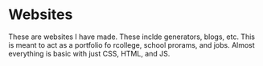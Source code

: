 # Websites
These are websites I have made. These inclde generators, blogs, etc. This is meant to act as a portfolio fo rcollege, school prorams, and jobs. Almost everything is basic with just CSS, HTML, and JS.
